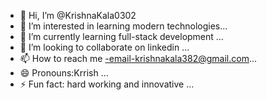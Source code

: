 - 👋 Hi, I’m @KrishnaKala0302
- 👀 I’m interested in  learning modern technologies...
- 🌱 I’m currently learning full-stack development  ...
- 💞️ I’m looking to collaborate on linkedin ...
- 📫 How to reach me -email-krishnakala382@gmail.com...
- 😄 Pronouns:Krrish ...
- ⚡ Fun fact: hard working and innovative ...

<!---
KrishnaKala0302/KrishnaKala0302 is a ✨ special ✨ repository because its `README.md` (this file) appears on your GitHub profile.
You can click the Preview link to take a look at your changes.
--->
